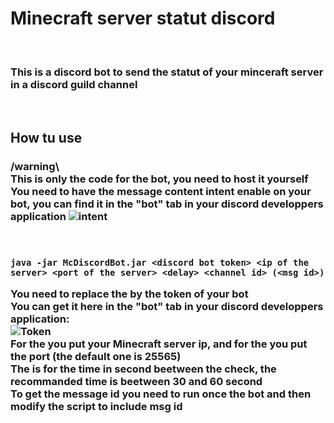 <h1>Minecraft server statut discord</h1>
<br />
<h3>
  This is a discord bot to send the statut of your minceraft server in a discord
  guild channel
</h3>
<br />
<h2>How tu use</h2>
<h3>
  /warning\
  <br />
  This is only the code for the bot, you need to host it yourself
  You need to have the message content intent enable on your bot, you can find it in the "bot" tab in your discord developpers application
  <img src="https://media.discordapp.net/attachments/968204513423020034/1263881536550473779/image.png?ex=669bd8e8&is=669a8768&hm=b7c940af89745125f458d368be360458c5fbc6d5a2212af032bc9d0d4bf43967&=&format=webp&quality=lossless" alt="intent">
</h3>
<br>
<h3>

  ```java -jar McDiscordBot.jar <discord bot token> <ip of the server> <port of the server> <delay> <channel id> (<msg id>)```

You need to replace the <discord bot token> by the token of your bot
<br>
  You can get it here in the "bot" tab in your discord developpers application:
  <br>
<img src="https://cdn.discordapp.com/attachments/968204513423020034/1263882668873875466/image.png?ex=669bd9f6&is=669a8876&hm=857521f4b8432f9bb4e9cd1d6857a24f19fff0a49809a22768166eb9f190d2dd&" alt="Token">
<br>
For the <Ip of the server> you put your Minecraft server ip, and for the <port of the server> you put the port (the default one is 25565)
<br>
The <delay> is for the time in second beetween the check, the recommanded time is beetween 30 and 60 second
<br>
To get the message id you need to run once the bot and then modify the script to include msg id

</h3>

